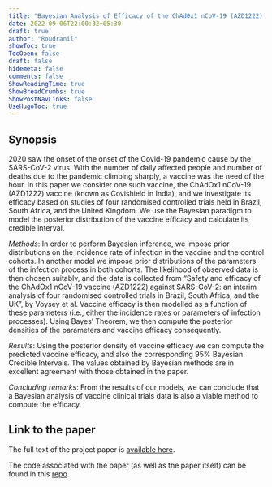```yaml
---
title: "Bayesian Analysis of Efficacy of the ChAd0x1 nCoV-19 (AZD1222) Vaccine"
date: 2022-09-06T22:00:32+05:30
draft: true
author: "Roudranil"
showToc: true
TocOpen: false
draft: false
hidemeta: false
comments: false
ShowReadingTime: true
ShowBreadCrumbs: true
ShowPostNavLinks: false
UseHugoToc: true
---
```


## Synopsis

2020 saw the onset of the onset of the Covid-19 pandemic cause by the SARS-CoV-2 virus. With the number of daily affected people and number of deaths due to the pandemic climbing sharply, a vaccine was the need of the hour. In this paper we consider one such vaccine, the ChAdOx1 nCoV-19 (AZD1222) vaccine (known as Covishield in India), and we investigate its efficacy based on studies of four randomised controlled trials held in Brazil, South Africa, and the United Kingdom. We use the Bayesian paradigm to model the posterior distribution of the vaccine efficacy and calculate its credible interval.

_Methods_: In order to perform Bayesian inference, we impose prior distributions on the incidence rate of infection in the 
vaccine and the control cohorts. In another model we impose prior distributions of the parameters of the infection process in both cohorts. The likelihood of observed data is then chosen suitably, and the data is collected from “Safety and efficacy of the ChAdOx1 nCoV-19 vaccine (AZD1222) against SARS-CoV-2: an interim analysis of four randomised controlled trials in Brazil,   South Africa, and the UK”, by Voysey et al. Vaccine efficacy is then modelled as a function of these parameters (i.e., either the incidence rates or parameters of infection processes). Using Bayes’ Theorem, we then compute the posterior densities of the parameters and vaccine efficacy consequently.

_Results_: Using the posterior density of vaccine efficacy we can compute the predicted vaccine efficacy, and also the 
corresponding 95% Bayesian Credible Intervals. The values obtained by Bayesian methods are in excellent agreement with those obtained in the paper.

*Concluding remarks*: From the results of our models, we can conclude that a Bayesian analysis of vaccine clinical trials 
data is also a viable method to compute the efficacy.

## Link to the paper

The full text of the project paper is [available here](/pdf/dissertation.pdf).

The code associated with the paper (as well as the paper itself) can be found in this [repo](https://github.com/Roudranil/Bayesian-analysis-of-efficacy-of-the-ChAdOx1-nCoV-19-AZD1222-vaccine).

